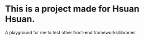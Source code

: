 # This is a project made for Hsuan Hsuan.

A playground for me to test other front-end frameworks/libraries


